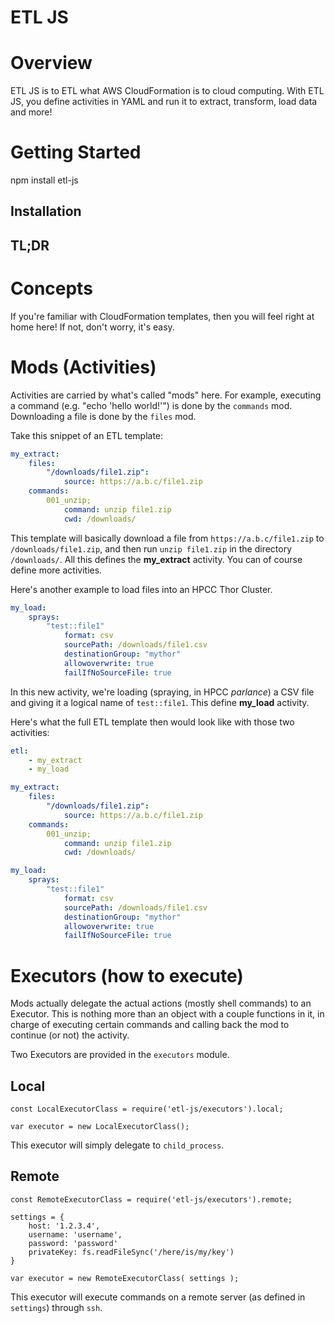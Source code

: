 # ETL JS

# Overview

ETL JS is to ETL what AWS CloudFormation is to cloud computing.
With ETL JS, you define activities in YAML and run it to extract, transform, load data and more!

# Getting Started

npm install etl-js

## Installation

## TL;DR


# Concepts

If you're familiar with CloudFormation templates, then you will feel right at home here!
If not, don't worry, it's easy.

# Mods (Activities)

Activities are carried by what's called "mods" here. For example, executing a command (e.g. "echo 'hello world!'") is done by the `commands` mod.
Downloading a file is done by the `files` mod.

Take this snippet of an ETL template:

```yaml
my_extract:
	files:
		"/downloads/file1.zip":
			source: https://a.b.c/file1.zip
	commands:
		001_unzip;
			command: unzip file1.zip
			cwd: /downloads/
```

This template will basically download a file from `https://a.b.c/file1.zip` to `/downloads/file1.zip`, and then run `unzip file1.zip` in the directory `/downloads/`.
All this defines the **my_extract** activity. You can of course define more activities.

Here's another example to load files into an HPCC Thor Cluster.

```yaml
my_load:
	sprays:
		"test::file1"
			format: csv
			sourcePath: /downloads/file1.csv
			destinationGroup: "mythor"
			allowoverwrite: true
			failIfNoSourceFile: true
```
In this new activity, we're loading (spraying, in HPCC *parlance*) a CSV file and giving it a logical name of `test::file1`.
This define **my_load** activity.

Here's what the full ETL template then would look like with those two activities:

```yaml
etl:
	- my_extract
	- my_load

my_extract:
	files:
		"/downloads/file1.zip":
			source: https://a.b.c/file1.zip
	commands:
		001_unzip;
			command: unzip file1.zip
			cwd: /downloads/

my_load:
	sprays:
		"test::file1"
			format: csv
			sourcePath: /downloads/file1.csv
			destinationGroup: "mythor"
			allowoverwrite: true
			failIfNoSourceFile: true
```

# Executors (how to execute)

Mods actually delegate the actual actions (mostly shell commands) to an Executor.
This is nothing more than an object with a couple functions in it, in charge of executing certain commands and calling back the mod to continue (or not) the activity.

Two Executors are provided in the `executors` module.

## Local

```nodejs
const LocalExecutorClass = require('etl-js/executors').local;

var executor = new LocalExecutorClass();

```

This executor will simply delegate to `child_process`.


## Remote

```nodejs
const RemoteExecutorClass = require('etl-js/executors').remote;

settings = {
	host: '1.2.3.4',
	username: 'username',
	password: 'password'
	privateKey: fs.readFileSync('/here/is/my/key')
}

var executor = new RemoteExecutorClass( settings );

```

This executor will execute commands on a remote server (as defined in `settings`) through `ssh`.

